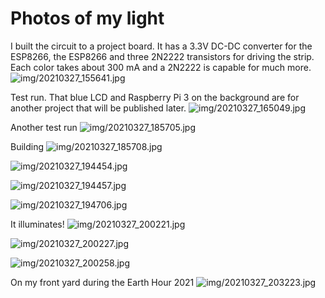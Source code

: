 # Photos of my light

I built the circuit to a project board. It has a 3.3V DC-DC converter for the ESP8266, the ESP8266 and
three 2N2222 transistors for driving the strip. Each color takes about 300 mA and a 2N2222 is capable for
much more.
![img/20210327_155641.jpg](img/20210327_155641.jpg)

Test run. That blue LCD and Raspberry Pi 3 on the background are for another project that will be published later.
![img/20210327_165049.jpg](img/20210327_165049.jpg)

Another test run
![img/20210327_185705.jpg](img/20210327_185705.jpg)

Building
![img/20210327_185708.jpg](img/20210327_185708.jpg)

![img/20210327_194454.jpg](img/20210327_194454.jpg)

![img/20210327_194457.jpg](img/20210327_194457.jpg)

![img/20210327_194706.jpg](img/20210327_194706.jpg)

It illuminates!
![img/20210327_200221.jpg](img/20210327_200221.jpg)

![img/20210327_200227.jpg](img/20210327_200227.jpg)

![img/20210327_200258.jpg](img/20210327_200258.jpg)

On my front yard during the Earth Hour 2021
![img/20210327_203223.jpg](img/20210327_203223.jpg)
